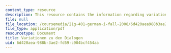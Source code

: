 ```yaml
---
content_type: resource
description: This resource contains the information regarding variationen zu den dialogen.
file: null
file_location: /coursemedia/21g-401-german-i-fall-2008/6d420aea988b3ae2fd59c904bcf454aa_MIT21G_401F08_variat.pdf
file_type: application/pdf
resourcetype: Document
title: Variationen zu den Dialogen
uid: 6d420aea-988b-3ae2-fd59-c904bcf454aa
---
```

